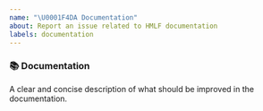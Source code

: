 ```yaml
---
name: "\U0001F4DA Documentation"
about: Report an issue related to HMLF documentation
labels: documentation
---
```


### 📚 Documentation

A clear and concise description of what should be improved in the documentation.